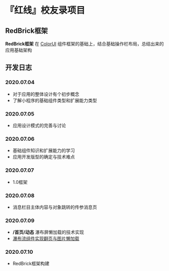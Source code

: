 # 『红线』校友录项目

## RedBrick框架

**RedBrick框架** 在 [ColorUI](https://github.com/weilanwl/ColorUI) 组件框架的基础上，结合基础操作栏布局，总结出来的应用基础架构

## 开发日志

### 2020.07.04

- 对于应用的整体设计有个初步概念
- 了解小程序的基础组件类型和扩展能力类型

### 2020.07.05

- 应用设计模式的完善与讨论

### 2020.07.06

- 基础组件知识和扩展能力的学习
- 应用开发版型的确定与技术难点

### 2020.07.07

- 1.0框架

### 2020.07.08

- 消息栏目主体内容与对象跳转的传参消息页

### 2020.07.09

- **/首页/动态** 瀑布屏懒加载的技术实现
- [瀑布流组件实现翻页与图片懒加载](https://www.jb51.net/article/186884.htm)

### 2020.07.10

- RedBrick框架构建
